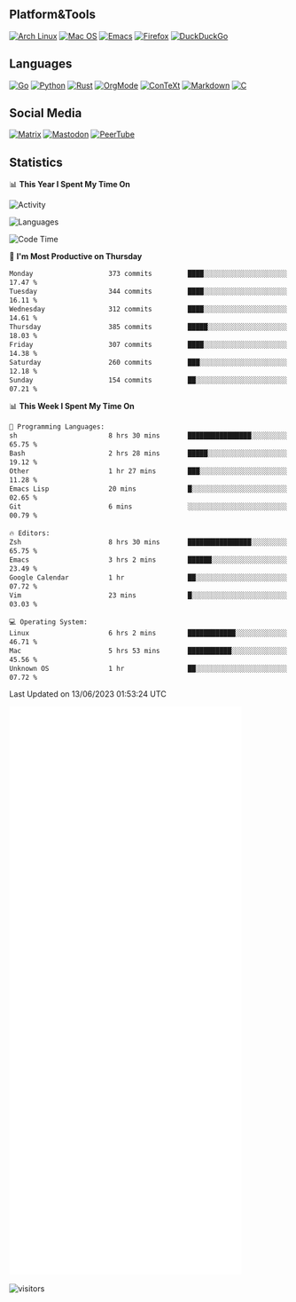 ## Platform&Tools

[![Arch Linux](https://img.shields.io/badge/ArchLinux-1793D1?logo=arch-linux&logoColor=fff&style=flat-square)](https://archlinux.org/)
[![Mac OS](https://img.shields.io/badge/MacOS-000000?style=flat-square&logo=macos&logoColor=F0F0F0)](https://www.apple.com/macos/)
[![Emacs](https://img.shields.io/badge/Emacs-%237F5AB6.svg?&style=flat-square&logo=gnu-emacs&logoColor=white)](https://www.gnu.org/software/emacs/)
[![Firefox](https://img.shields.io/badge/Firefox-FF7139?style=flat-square&logo=Firefox-Browser&logoColor=white)](https://firefox.com/)
[![DuckDuckGo](https://img.shields.io/badge/DuckDuckGo-DE5833?style=flat-square&logo=DuckDuckGo&logoColor=white)](https://duckduckgo.com/)

## Languages

[![Go](https://img.shields.io/badge/Golang-%2300ADD8.svg?style=flat-square&logo=go&logoColor=white)](https://golang.org/)
[![Python](https://img.shields.io/badge/Python-3670A0?style=flat-square&logo=python&logoColor=ffdd54)](https://www.python.org/)
[![Rust](https://img.shields.io/badge/Rust-%23000000.svg?style=flat-square&logo=rust&logoColor=white)](https://www.rust-lang.org/)
[![OrgMode](https://img.shields.io/badge/OrgMode-%23000000.svg?style=flat-square&logo=org&logoColor=white)](https://orgmode.org/)
[![ConTeXt](https://img.shields.io/badge/ConTeXt-%23008080.svg?style=flat-square&logo=latex&logoColor=white)](https://contextgarden.net/)
[![Markdown](https://img.shields.io/badge/MarkDown-%23000000.svg?style=flat-square&logo=markdown&logoColor=white)](https://daringfireball.net/projects/markdown/)
[![C](https://img.shields.io/badge/C-%2300599C.svg?style=flat-square&logo=c&logoColor=white)](https://www.iso.org/standard/74528.html)

## Social Media
<!--[![Telegram](https://img.shields.io/badge/SteamedFish-2CA5E0?style=social&logo=telegram&logoColor=white)](https://t.me/SteamedFish)-->

[![Matrix](https://img.shields.io/badge/SteamedFish-2CA5E0?style=social&logo=matrix&logoColor=black)](https://matrix.to/#/@i:steamedfish.org)
[![Mastodon](https://img.shields.io/mastodon/follow/109596467238113271?domain=https%3A%2F%2Fmastodon.steamedfish.org%2F&style=social)](https://steamedfish.org/@SteamedFish)
[![PeerTube](https://img.shields.io/badge/PeerTube-23000000.svg?logo=peertube&style=social)](https://peertube.steamedfish.org/)

## Statistics


📊 **This Year I Spent My Time On** 

![Activity](https://wakatime.com/share/@SteamedFish/7529f30a-f1b7-40a4-8d09-e6d855cb7a13.png)

![Languages](https://wakatime.com/share/@SteamedFish/1c5e5366-0e9e-40d8-ac85-d630f61b69c6.svg)

<!--START_SECTION:waka-->
![Code Time](http://img.shields.io/badge/Code%20Time-2%2C486%20hrs%2040%20mins-blue)

📅 **I'm Most Productive on Thursday** 

```text
Monday                   373 commits         ████░░░░░░░░░░░░░░░░░░░░░   17.47 % 
Tuesday                  344 commits         ████░░░░░░░░░░░░░░░░░░░░░   16.11 % 
Wednesday                312 commits         ████░░░░░░░░░░░░░░░░░░░░░   14.61 % 
Thursday                 385 commits         █████░░░░░░░░░░░░░░░░░░░░   18.03 % 
Friday                   307 commits         ████░░░░░░░░░░░░░░░░░░░░░   14.38 % 
Saturday                 260 commits         ███░░░░░░░░░░░░░░░░░░░░░░   12.18 % 
Sunday                   154 commits         ██░░░░░░░░░░░░░░░░░░░░░░░   07.21 % 
```


📊 **This Week I Spent My Time On** 

```text
💬 Programming Languages: 
sh                       8 hrs 30 mins       ████████████████░░░░░░░░░   65.75 % 
Bash                     2 hrs 28 mins       █████░░░░░░░░░░░░░░░░░░░░   19.12 % 
Other                    1 hr 27 mins        ███░░░░░░░░░░░░░░░░░░░░░░   11.28 % 
Emacs Lisp               20 mins             █░░░░░░░░░░░░░░░░░░░░░░░░   02.65 % 
Git                      6 mins              ░░░░░░░░░░░░░░░░░░░░░░░░░   00.79 % 

🔥 Editors: 
Zsh                      8 hrs 30 mins       ████████████████░░░░░░░░░   65.75 % 
Emacs                    3 hrs 2 mins        ██████░░░░░░░░░░░░░░░░░░░   23.49 % 
Google Calendar          1 hr                ██░░░░░░░░░░░░░░░░░░░░░░░   07.72 % 
Vim                      23 mins             █░░░░░░░░░░░░░░░░░░░░░░░░   03.03 % 

💻 Operating System: 
Linux                    6 hrs 2 mins        ████████████░░░░░░░░░░░░░   46.71 % 
Mac                      5 hrs 53 mins       ███████████░░░░░░░░░░░░░░   45.56 % 
Unknown OS               1 hr                ██░░░░░░░░░░░░░░░░░░░░░░░   07.72 % 
```


 Last Updated on 13/06/2023 01:53:24 UTC
<!--END_SECTION:waka-->


![Metrics](https://github.com/SteamedFish/SteamedFish/blob/master/github-metrics.svg)


![visitors](https://visitor-badge.laobi.icu/badge?page_id=SteamedFish.SteamedFish)
